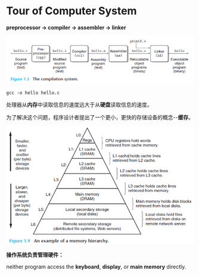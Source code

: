 # Tour of Computer System

**preprocessor -> compiler -> assembler -> linker**

![image-20230703154630565](./assets/image-20230703154630565.png)

```shell
gcc -o hello hello.c
```



处理器从**内存**中读取信息的速度远大于从**硬盘**读取信息的速度。



为了解决这个问题，程序设计者提出了一个更小，更快的存储设备的概念--**缓存**。

![image-20230703174223730](./assets/image-20230703174223730.png)



**操作系统负责管理硬件：**

neither program access the **keyboard**, **display**, or **main memory** directly.
